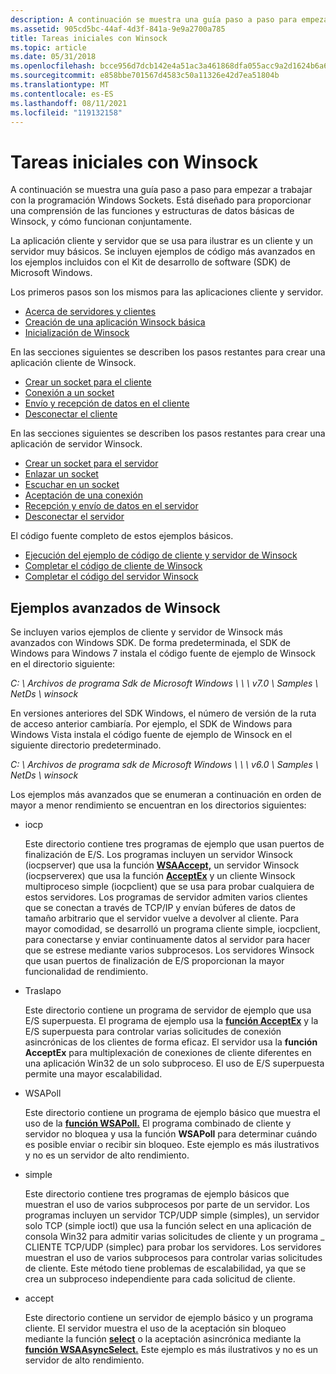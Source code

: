 ```yaml
---
description: A continuación se muestra una guía paso a paso para empezar a trabajar con la programación Windows Sockets.
ms.assetid: 905cd5bc-44af-4d3f-841a-9e9a2700a785
title: Tareas iniciales con Winsock
ms.topic: article
ms.date: 05/31/2018
ms.openlocfilehash: bcce956d7dcb142e4a51ac3a461868dfa055acc9a2d1624b6a6dff5132f86ea7
ms.sourcegitcommit: e858bbe701567d4583c50a11326e42d7ea51804b
ms.translationtype: MT
ms.contentlocale: es-ES
ms.lasthandoff: 08/11/2021
ms.locfileid: "119132158"
---
```

# <a name="getting-started-with-winsock"></a>Tareas iniciales con Winsock

A continuación se muestra una guía paso a paso para empezar a trabajar con la programación Windows Sockets. Está diseñado para proporcionar una comprensión de las funciones y estructuras de datos básicas de Winsock, y cómo funcionan conjuntamente.

La aplicación cliente y servidor que se usa para ilustrar es un cliente y un servidor muy básicos. Se incluyen ejemplos de código más avanzados en los ejemplos incluidos con el Kit de desarrollo de software (SDK) de Microsoft Windows.

Los primeros pasos son los mismos para las aplicaciones cliente y servidor.

-   [Acerca de servidores y clientes](about-clients-and-servers.md)
-   [Creación de una aplicación Winsock básica](creating-a-basic-winsock-application.md)
-   [Inicialización de Winsock](initializing-winsock.md)

En las secciones siguientes se describen los pasos restantes para crear una aplicación cliente de Winsock.

-   [Crear un socket para el cliente](creating-a-socket-for-the-client.md)
-   [Conexión a un socket](connecting-to-a-socket.md)
-   [Envío y recepción de datos en el cliente](sending-and-receiving-data-on-the-client.md)
-   [Desconectar el cliente](disconnecting-the-client.md)

En las secciones siguientes se describen los pasos restantes para crear una aplicación de servidor Winsock.

-   [Crear un socket para el servidor](creating-a-socket-for-the-server.md)
-   [Enlazar un socket](binding-a-socket.md)
-   [Escuchar en un socket](listening-on-a-socket.md)
-   [Aceptación de una conexión](accepting-a-connection.md)
-   [Recepción y envío de datos en el servidor](receiving-and-sending-data-on-the-server.md)
-   [Desconectar el servidor](disconnecting-the-server.md)

El código fuente completo de estos ejemplos básicos.

-   [Ejecución del ejemplo de código de cliente y servidor de Winsock](finished-server-and-client-code.md)
-   [Completar el código de cliente de Winsock](complete-client-code.md)
-   [Completar el código del servidor Winsock](complete-server-code.md)

## <a name="advanced-winsock-samples"></a>Ejemplos avanzados de Winsock

Se incluyen varios ejemplos de cliente y servidor de Winsock más avanzados con Windows SDK. De forma predeterminada, el SDK de Windows para Windows 7 instala el código fuente de ejemplo de Winsock en el directorio siguiente:

*C: \\ Archivos de programa Sdk de Microsoft Windows \\ \\ \\ v7.0 \\ Samples \\ NetDs \\ winsock*

En versiones anteriores del SDK Windows, el número de versión de la ruta de acceso anterior cambiaría. Por ejemplo, el SDK de Windows para Windows Vista instala el código fuente de ejemplo de Winsock en el siguiente directorio predeterminado.

*C: \\ Archivos de programa sdk de Microsoft Windows \\ \\ \\ v6.0 \\ Samples \\ NetDs \\ winsock*

Los ejemplos más avanzados que se enumeran a continuación en orden de mayor a menor rendimiento se encuentran en los directorios siguientes:

-   iocp

    Este directorio contiene tres programas de ejemplo que usan puertos de finalización de E/S. Los programas incluyen un servidor Winsock (iocpserver) que usa la función [**WSAAccept,**](/windows/desktop/api/Winsock2/nf-winsock2-wsaaccept) un servidor Winsock (iocpserverex) que usa la función [**AcceptEx**](/windows/win32/api/mswsock/nf-mswsock-acceptex) y un cliente Winsock multiproceso simple (iocpclient) que se usa para probar cualquiera de estos servidores. Los programas de servidor admiten varios clientes que se conectan a través de TCP/IP y envían búferes de datos de tamaño arbitrario que el servidor vuelve a devolver al cliente. Para mayor comodidad, se desarrolló un programa cliente simple, iocpclient, para conectarse y enviar continuamente datos al servidor para hacer que se estrese mediante varios subprocesos. Los servidores Winsock que usan puertos de finalización de E/S proporcionan la mayor funcionalidad de rendimiento.

-   Traslapo

    Este directorio contiene un programa de servidor de ejemplo que usa E/S superpuesta. El programa de ejemplo usa la [**función AcceptEx**](/windows/win32/api/mswsock/nf-mswsock-acceptex) y la E/S superpuesta para controlar varias solicitudes de conexión asincrónicas de los clientes de forma eficaz. El servidor usa la **función AcceptEx** para multiplexación de conexiones de cliente diferentes en una aplicación Win32 de un solo subproceso. El uso de E/S superpuesta permite una mayor escalabilidad.

-   WSAPoll

    Este directorio contiene un programa de ejemplo básico que muestra el uso de la [**función WSAPoll.**](/windows/win32/api/winsock2/nf-winsock2-wsapoll) El programa combinado de cliente y servidor no bloquea y usa la función **WSAPoll** para determinar cuándo es posible enviar o recibir sin bloqueo. Este ejemplo es más ilustrativos y no es un servidor de alto rendimiento.

-   simple

    Este directorio contiene tres programas de ejemplo básicos que muestran el uso de varios subprocesos por parte de un servidor. Los programas incluyen un servidor TCP/UDP simple (simples), un servidor solo TCP (simple ioctl) que usa la función select en una aplicación de consola Win32 para admitir varias solicitudes de cliente y un programa \_ CLIENTE TCP/UDP [](/windows/desktop/api/Winsock2/nf-winsock2-select) (simplec) para probar los servidores. Los servidores muestran el uso de varios subprocesos para controlar varias solicitudes de cliente. Este método tiene problemas de escalabilidad, ya que se crea un subproceso independiente para cada solicitud de cliente.

-   accept

    Este directorio contiene un servidor de ejemplo básico y un programa cliente. El servidor muestra el uso de la aceptación sin bloqueo mediante la función [**select**](/windows/desktop/api/Winsock2/nf-winsock2-select) o la aceptación asincrónica mediante la [**función WSAAsyncSelect.**](/windows/desktop/api/winsock/nf-winsock-wsaasyncselect) Este ejemplo es más ilustrativos y no es un servidor de alto rendimiento.

 

 
